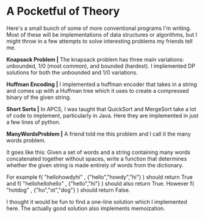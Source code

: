 #  A Pocketful of Theory

Here's a small bunch of some of more conventional programs I'm writing. Most of these will be implementations of data structures or algorithms, but I might throw in a few attempts to solve interesting problems my friends tell me.


**Knapsack Problem |**
The knapsack problem has three main variations: unbounded, 1/0 (most common), and bounded (hardest). I implemented DP solutions for both the unbounded and 1/0 variations. 


**Huffman Encoding |**
I implemented a huffman encoder that takes in a string and comes up with a Huffman tree which it uses to create a compressed binary of the given string.


**Short Sorts |**
In APCS, I was taught that QuickSort and MergeSort take a lot of code to implement, particularly in Java. 
Here they are implemented in just a few lines of python.


**ManyWordsProblem |**
A friend told me this problem and I call it the many words problem.


It goes like this: Given a set of words and a string containing many words concatenated together without spaces,
write a function that determines whether the given string is made entirely of words from the dictionary.


For example f( "hellohowdyhi" , {"hello","howdy","hi"} ) should return True and f( "hellohellohello" , {"hello","hi"} ) should also return True. However f( "hotdog" , {"ho","ot","dog"} ) should return False.

I thought it would be fun to find a one-line solution which I implemented here. The actually good solution also implements memoization.
